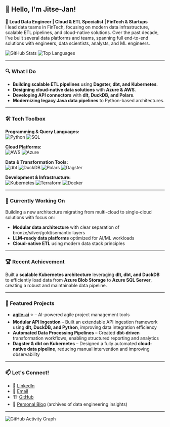 ## 👋 Hello, I'm Jitse-Jan!

🚀 **Lead Data Engineer | Cloud & ETL Specialist | FinTech & Startups**  
I lead data teams in FinTech, focusing on modern data infrastructure, scalable ETL pipelines, and cloud-native solutions. Over the past decade, I've built several data platforms and teams, spanning full end-to-end solutions with engineers, data scientists, analysts, and ML engineers.

![GitHub Stats](https://github-readme-stats.vercel.app/api?username=jitsejan&show_icons=true&theme=monokai&count_private=true)
![Top Languages](https://github-readme-stats.vercel.app/api/top-langs/?username=jitsejan&layout=compact&theme=monokai)

---

### 🔍 What I Do
- **Building scalable ETL pipelines** using **Dagster, dbt, and Kubernetes**.
- **Designing cloud-native data solutions** with **Azure & AWS**.
- **Developing API connectors** with **dlt, DuckDB, and Polars**.
- **Modernizing legacy Java data pipelines** to Python-based architectures.

---

### 🛠 Tech Toolbox

**Programming & Query Languages:**  
![Python](https://img.shields.io/badge/Python-3776AB?style=for-the-badge&logo=python&logoColor=white)
![SQL](https://img.shields.io/badge/SQL-336791?style=for-the-badge&logo=postgresql&logoColor=white)

**Cloud Platforms:**  
![AWS](https://img.shields.io/badge/AWS-232F3E?style=for-the-badge&logo=amazonwebservices&logoColor=white)
![Azure](https://img.shields.io/badge/Azure-0078D4?style=for-the-badge&logo=microsoftazure&logoColor=white)

**Data & Transformation Tools:**  
![dbt](https://img.shields.io/badge/dbt-FF694B?style=for-the-badge&logo=dbt&logoColor=white)
![DuckDB](https://img.shields.io/badge/DuckDB-FFF000?style=for-the-badge&logo=duckdb&logoColor=black)
![Polars](https://img.shields.io/badge/Polars-CD792C?style=for-the-badge&logo=polars&logoColor=white)
![Dagster](https://img.shields.io/badge/Dagster-654FF0?style=for-the-badge&logo=dagster&logoColor=white)

**Development & Infrastructure:**  
![Kubernetes](https://img.shields.io/badge/Kubernetes-326CE5?style=for-the-badge&logo=kubernetes&logoColor=white)
![Terraform](https://img.shields.io/badge/Terraform-623CE4?style=for-the-badge&logo=terraform&logoColor=white)
![Docker](https://img.shields.io/badge/Docker-2496ED?style=for-the-badge&logo=docker&logoColor=white)

---

### 🚀 Currently Working On
Building a new architecture migrating from multi-cloud to single-cloud solutions with focus on:
- **Modular data architecture** with clear separation of bronze/silver/gold/semantic layers
- **LLM-ready data platforms** optimized for AI/ML workloads
- **Cloud-native ETL** using modern data stack principles

---

### 🏆 Recent Achievement
Built a **scalable Kubernetes architecture** leveraging **dlt, dbt, and DuckDB** to efficiently load data from **Azure Blob Storage** to **Azure SQL Server**, creating a robust and maintainable data pipeline.

---

### 📌 Featured Projects
- **[agile-ai](https://github.com/jitsejan/agile-ai)** ⭐ – AI-powered agile project management tools
- **Modular API Ingestion** – Built an extendable API ingestion framework using **dlt, DuckDB, and Python**, improving data integration efficiency
- **Automated Data Processing Pipelines** – Created **dbt-driven** transformation workflows, enabling structured reporting and analytics
- **Dagster & dbt on Kubernetes** – Designed a fully automated **cloud-native data pipeline**, reducing manual intervention and improving observability

---

### 📫 Let's Connect!
- 💼 [LinkedIn](https://www.linkedin.com/in/jitsejan/)
- 📧 [Email](mailto:code@jitsejan.com)
- 🏗 [GitHub](https://github.com/jitsejan)
- 📝 [Personal Blog](https://www.jitsejan.com) (archives of data engineering insights)

---

![GitHub Activity Graph](https://github-readme-activity-graph.vercel.app/graph?username=jitsejan&theme=monokai)